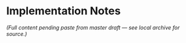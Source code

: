 # Implementation Notes

_(Full content pending paste from master draft — see local archive for source.)_

